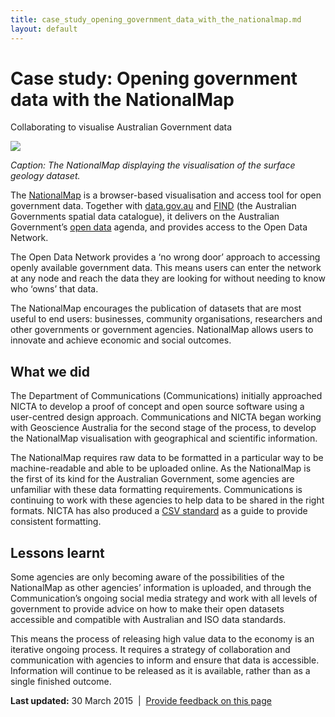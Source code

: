 ```yaml
---
title: case_study_opening_government_data_with_the_nationalmap.md
layout: default
---
```

Case study: Opening government data with the NationalMap
========================================================

Collaborating to visualise Australian Government data

![](../../sites/g/files/net466/f/styles/large/public/nationalmap.png%3Fitok=xyXalpjN)

*Caption: The NationalMap displaying the visualisation of the surface geology dataset.*

The [NationalMap](http://nationalmap.gov.au/) is a browser-based visualisation and access tool for open government data. Together with [data.gov.au](http://data.gov.au/) and [FIND](http://find.ga.gov.au/) (the Australian Governments spatial data catalogue), it delivers on the Australian Government’s [open data](../../node/open_data.md) agenda, and provides access to the Open Data Network.

The Open Data Network provides a ‘no wrong door’ approach to accessing openly available government data. This means users can enter the network at any node and reach the data they are looking for without needing to know who ‘owns’ that data.

The NationalMap encourages the publication of datasets that are most useful to end users: businesses, community organisations, researchers and other governments or government agencies. NationalMap allows users to innovate and achieve economic and social outcomes.

What we did
-----------

The Department of Communications (Communications) initially approached NICTA to develop a proof of concept and open source software using a user-centred design approach. Communications and NICTA began working with Geoscience Australia for the second stage of the process, to develop the NationalMap visualisation with geographical and scientific information.

The NationalMap requires raw data to be formatted in a particular way to be machine-readable and able to be uploaded online. As the NationalMap is the first of its kind for the Australian Government, some agencies are unfamiliar with these data formatting requirements. Communications is continuing to work with these agencies to help data to be shared in the right formats. NICTA has also produced a [CSV standard](http://terria.io/DataProviders/csv-geo-au/) as a guide to provide consistent formatting.

Lessons learnt
--------------

Some agencies are only becoming aware of the possibilities of the NationalMap as other agencies’ information is uploaded, and through the Communication’s ongoing social media strategy and work with all levels of government to provide advice on how to make their open datasets accessible and compatible with Australian and ISO data standards.

This means the process of releasing high value data to the economy is an iterative ongoing process. It requires a strategy of collaboration and communication with agencies to inform and ensure that data is accessible. Information will continue to be released as it is available, rather than as a single finished outcome.

**Last updated:** 30 March 2015  |  [Provide feedback on this page](../../feedback%3Furl_from=CasestudyNationalMap.html)

